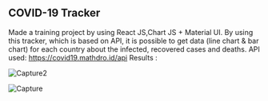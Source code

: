 ## COVID-19 Tracker

Made a training project by using React JS,Chart JS + Material UI.
By using this tracker, which is based on API, it is possible to get data (line chart & bar chart) for each country about the infected, recovered cases and deaths.
API used: https://covid19.mathdro.id/api
Results :

![Capture2](https://user-images.githubusercontent.com/55871427/81675439-7f7a2b80-9457-11ea-95be-bce6c7a1c7e3.PNG)

![Capture](https://user-images.githubusercontent.com/55871427/81676927-27dcbf80-9459-11ea-9417-922cf33b71c1.PNG)

